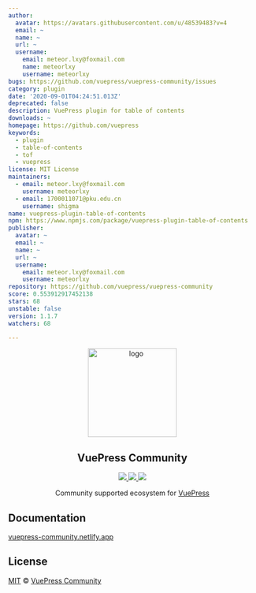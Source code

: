 ```yaml
---
author:
  avatar: https://avatars.githubusercontent.com/u/48539483?v=4
  email: ~
  name: ~
  url: ~
  username:
    email: meteor.lxy@foxmail.com
    name: meteorlxy
    username: meteorlxy
bugs: https://github.com/vuepress/vuepress-community/issues
category: plugin
date: '2020-09-01T04:24:51.013Z'
deprecated: false
description: VuePress plugin for table of contents
downloads: ~
homepage: https://github.com/vuepress
keywords:
  - plugin
  - table-of-contents
  - tof
  - vuepress
license: MIT License
maintainers:
  - email: meteor.lxy@foxmail.com
    username: meteorlxy
  - email: 1700011071@pku.edu.cn
    username: shigma
name: vuepress-plugin-table-of-contents
npm: https://www.npmjs.com/package/vuepress-plugin-table-of-contents
publisher:
  avatar: ~
  email: ~
  name: ~
  url: ~
  username:
    email: meteor.lxy@foxmail.com
    username: meteorlxy
repository: https://github.com/vuepress/vuepress-community
score: 0.553912917452138
stars: 68
unstable: false
version: 1.1.7
watchers: 68

---
```


<p align="center">
  <a href="https://vuepress-community.netlify.app/" target="_blank">
    <img width="180" src="https://raw.githubusercontent.com/vuepress/vuepress-community/main/packages/docs/src/.vuepress/public/logo/600x600.png" alt="logo">
  </a>
</p>

<h2 align="center">
  VuePress Community
</h2>

<p align="center">
  <a href="https://github.com/vuepress/vuepress-community/actions?query=workflow%3Acheck" target="_blank">
    <img src="https://github.com/vuepress/vuepress-community/workflows/check/badge.svg">
  </a>

  <a href="https://github.com/vuepress/vuepress-community/commits" target="_blank">
    <img src="https://badgen.net/github/last-commit/vuepress/vuepress-community/main?icon=github">
  </a>
  
  <a href="https://github.com/vuepress/vuepress-community/blob/main/LICENSE" target="_blank">
    <img src="https://badgen.net/github/license/vuepress/vuepress-community">
  </a>
</p>

<p align="center">
  Community supported ecosystem for <a href="https://github.com/vuejs/vuepress" target="_blank">VuePress</a>
</p>

## Documentation

[vuepress-community.netlify.app](https://vuepress-community.netlify.app)

## License

[MIT](https://github.com/vuepress/vuepress-community/blob/main/LICENSE) &copy; [VuePress Community](https://github.com/vuepress)
